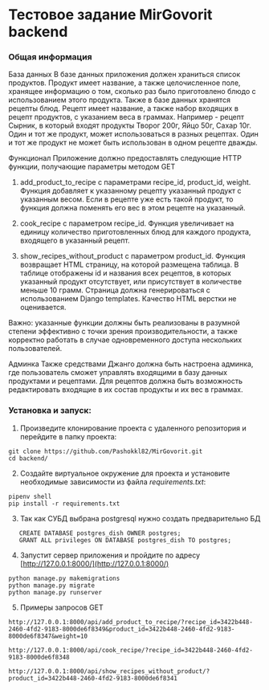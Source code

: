 # Тестовое задание MirGovorit backend
### Общая информация


База данных
В базе данных приложения должен храниться список продуктов. Продукт имеет название, а также целочисленное поле, хранящее информацию о том, сколько раз было приготовлено блюдо с использованием этого продукта. Также в базе данных хранятся рецепты блюд. Рецепт имеет название, а также набор входящих в рецепт продуктов, с указанием веса в граммах.
Например - рецепт Сырник, в который входят продукты Творог 200г, Яйцо 50г, Сахар 10г.
Один и тот же продукт, может использоваться в разных рецептах. Один и тот же продукт не может быть использован в одном рецепте дважды.

 

Функционал
Приложение должно предоставлять следующие HTTP функции, получающие параметры методом GET

1. add_product_to_recipe с параметрами recipe_id, product_id, weight. Функция добавляет к указанному рецепту указанный продукт с указанным весом. Если в рецепте уже есть такой продукт, то функция должна поменять его вес в этом рецепте на указанный.

2. cook_recipe c параметром recipe_id. Функция увеличивает на единицу количество приготовленных блюд для каждого продукта, входящего в указанный рецепт.

3. show_recipes_without_product с параметром product_id. Функция возвращает HTML страницу, на которой размещена таблица. В таблице отображены id и названия всех рецептов, в которых указанный продукт отсутствует, или присутствует в количестве меньше 10 грамм. Страница должна генерироваться с использованием Django templates. Качество HTML верстки не оценивается.

Важно: указанные функции должны быть реализованы в разумной степени эффективно с точки зрения производительности, а также корректно работать в случае одновременного доступа нескольких пользователей.

 

Админка
Также средствами Джанго должна быть настроена админка, где пользователь сможет управлять входящими в базу данных продуктами и рецептами. Для рецептов должна быть возможность редактировать входящие в их состав продукты и их вес в граммах.

### Установка и запуск:

1. Произведите клонирование проекта с удаленного репозитория и перейдите в папку проекта:
```
git clone https://github.com/Pashokkl82/MirGovorit.git
cd backend/
```

2. Создайте виртуальное окружение для проекта и установите необходимые зависимости из файла *requirements.txt*:  
```  
pipenv shell  
pip install -r requirements.txt  
```  

3. Так как СУБД выбрана postgresql нужно создать предварительно БД  
```
   CREATE DATABASE postgres_dish OWNER postgres;  
   GRANT ALL privileges ON DATABASE postgres_dish TO postgres;
```

4. Запустит сервер приложения и пройдите по адресу [http://127.0.0.1:8000/](http://127.0.0.1:8000/) 
```  
python manage.py makemigrations
python manage.py migrate
python manage.py runserver
```  

5. Примеры запросов GET
```
http://127.0.0.1:8000/api/add_product_to_recipe/?recipe_id=3422b448-2460-4fd2-9183-8000de6f8349&product_id=3422b448-2460-4fd2-9183-8000de6f8347&weight=10

http://127.0.0.1:8000/api/cook_recipe/?recipe_id=3422b448-2460-4fd2-9183-8000de6f8348

http://127.0.0.1:8000/api/show_recipes_without_product/?product_id=3422b448-2460-4fd2-9183-8000de6f8341
```